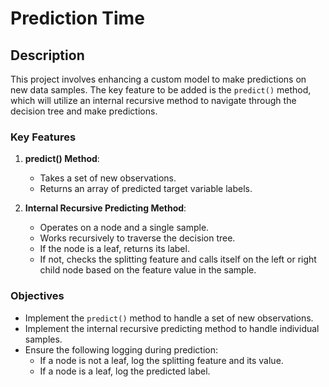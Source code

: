# Prediction Time

## Description

This project involves enhancing a custom model to make predictions on new data samples. The key feature to be added is the `predict()` method, which will utilize an internal recursive method to navigate through the decision tree and make predictions.

### Key Features

1. **predict() Method**:
    - Takes a set of new observations.
    - Returns an array of predicted target variable labels.

2. **Internal Recursive Predicting Method**:
    - Operates on a node and a single sample.
    - Works recursively to traverse the decision tree.
    - If the node is a leaf, returns its label.
    - If not, checks the splitting feature and calls itself on the left or right child node based on the feature value in the sample.

### Objectives

- Implement the `predict()` method to handle a set of new observations.
- Implement the internal recursive predicting method to handle individual samples.
- Ensure the following logging during prediction:
  - If a node is not a leaf, log the splitting feature and its value.
  - If a node is a leaf, log the predicted label.